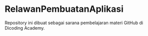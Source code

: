 # RelawanPembuatanAplikasi

Repository ini dibuat sebagai sarana pembelajaran materi GitHub di Dicoding Academy.
